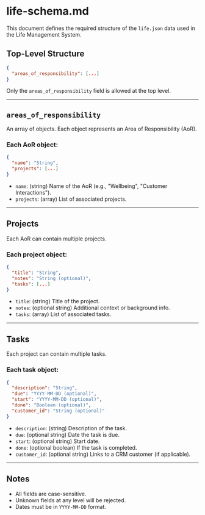 # life-schema.md

This document defines the required structure of the `life.json` data used in the Life Management System.

## Top-Level Structure

```json
{
  "areas_of_responsibility": [...]
}
```

Only the `areas_of_responsibility` field is allowed at the top level.

---

## `areas_of_responsibility`

An array of objects. Each object represents an Area of Responsibility (AoR).

### Each AoR object:

```json
{
  "name": "String",
  "projects": [...]
}
```

- `name`: (string) Name of the AoR (e.g., "Wellbeing", "Customer Interactions").
- `projects`: (array) List of associated projects.

---

## Projects

Each AoR can contain multiple projects.

### Each project object:

```json
{
  "title": "String",
  "notes": "String (optional)",
  "tasks": [...]
}
```

- `title`: (string) Title of the project.
- `notes`: (optional string) Additional context or background info.
- `tasks`: (array) List of associated tasks.

---

## Tasks

Each project can contain multiple tasks.

### Each task object:

```json
{
  "description": "String",
  "due": "YYYY-MM-DD (optional)",
  "start": "YYYY-MM-DD (optional)",
  "done": "Boolean (optional)",
  "customer_id": "String (optional)"
}
```

- `description`: (string) Description of the task.
- `due`: (optional string) Date the task is due.
- `start`: (optional string) Start date.
- `done`: (optional boolean) If the task is completed.
- `customer_id`: (optional string) Links to a CRM customer (if applicable).

---

## Notes

- All fields are case-sensitive.
- Unknown fields at any level will be rejected.
- Dates must be in `YYYY-MM-DD` format.